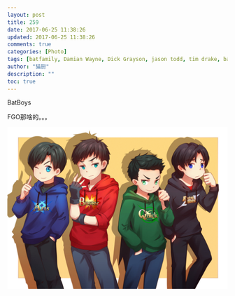 ```yaml
---
layout: post
title: 259
date: 2017-06-25 11:38:26
updated: 2017-06-25 11:38:26
comments: true
categories: [Photo]
tags: [batfamily, Damian Wayne, Dick Grayson, jason todd, tim drake, batboys]
author: "猫厨"
description: ""
toc: true
---
```


<p>BatBoys</p> 
<p>FGO那啥的。。。</p>

![](https://raw.githubusercontent.com/alicewish/meowchain247/master/img_cVZNdzJtQk9JV2MrTUZYZm5yMmZMd1BlSnFlVGFadXN5eEcrV3VaazRUaURwYm04UG5CV0NnPT0.jpg)